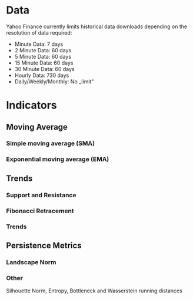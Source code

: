 # Data

Yahoo Finance currently limits historical data downloads depending on the resolution of data required:
- Minute Data: 7 days 
- 2 Minute Data: 60 days 
- 5 Minute Data: 60 days 
- 15 Minute Data: 60 days 
- 30 Minute Data: 60 days 
- Hourly Data: 730 days 
- Daily/Weekly/Monthly: No _limit"

# Indicators

## Moving Average

### Simple moving average (SMA)

### Exponential moving average (EMA)

## Trends

### Support and Resistance

### Fibonacci Retracement

### Trends

## Persistence Metrics

### Landscape Norm

### Other

Silhouette Norm, Entropy, Bottleneck and Wasserstein running distances